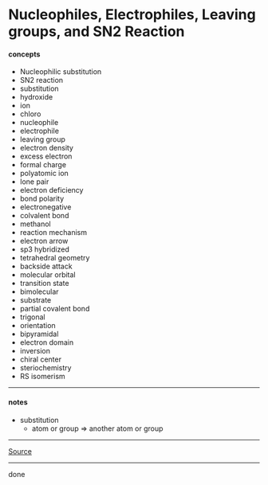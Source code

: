 # Nucleophiles, Electrophiles, Leaving groups, and SN2 Reaction

#### concepts

- Nucleophilic substitution
- SN2 reaction
- substitution
- hydroxide
- ion
- chloro
- nucleophile
- electrophile
- leaving group
- electron density
- excess electron
- formal charge
- polyatomic ion
- lone pair
- electron deficiency
- bond polarity
- electronegative
- colvalent bond
- methanol
- reaction mechanism
- electron arrow
- sp3 hybridized
- tetrahedral geometry
- backside attack
- molecular orbital
- transition state
- bimolecular
- substrate
- partial covalent bond
- trigonal
- orientation
- bipyramidal
- electron domain
- inversion
- chiral center
- steriochemistry
- RS isomerism

***

#### notes

- substitution
    - atom or group => another atom or group

***

[Source](https://youtu.be/xoA1zMiCEB4)

***

done